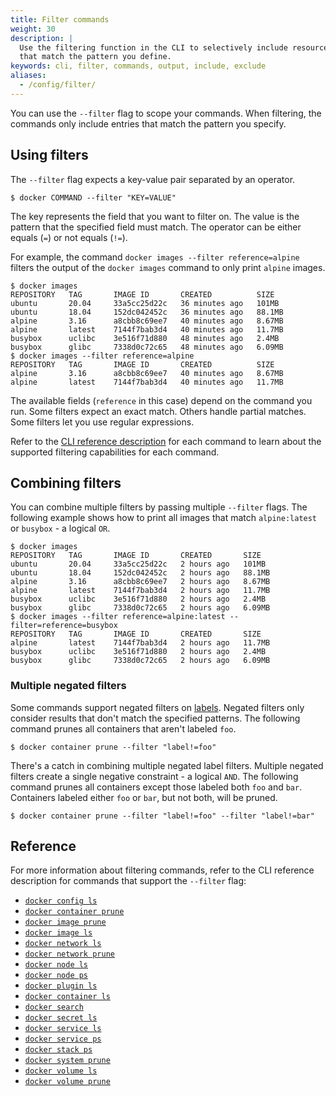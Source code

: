 ```yaml
---
title: Filter commands
weight: 30
description: |
  Use the filtering function in the CLI to selectively include resources
  that match the pattern you define.
keywords: cli, filter, commands, output, include, exclude
aliases:
  - /config/filter/
---
```


You can use the `--filter` flag to scope your commands. When filtering, the
commands only include entries that match the pattern you specify.

## Using filters

The `--filter` flag expects a key-value pair separated by an operator.

```console
$ docker COMMAND --filter "KEY=VALUE"
```

The key represents the field that you want to filter on.
The value is the pattern that the specified field must match.
The operator can be either equals (`=`) or not equals (`!=`).

For example, the command `docker images --filter reference=alpine` filters the
output of the `docker images` command to only print `alpine` images.

```console
$ docker images
REPOSITORY   TAG       IMAGE ID       CREATED          SIZE
ubuntu       20.04     33a5cc25d22c   36 minutes ago   101MB
ubuntu       18.04     152dc042452c   36 minutes ago   88.1MB
alpine       3.16      a8cbb8c69ee7   40 minutes ago   8.67MB
alpine       latest    7144f7bab3d4   40 minutes ago   11.7MB
busybox      uclibc    3e516f71d880   48 minutes ago   2.4MB
busybox      glibc     7338d0c72c65   48 minutes ago   6.09MB
$ docker images --filter reference=alpine
REPOSITORY   TAG       IMAGE ID       CREATED          SIZE
alpine       3.16      a8cbb8c69ee7   40 minutes ago   8.67MB
alpine       latest    7144f7bab3d4   40 minutes ago   11.7MB
```

The available fields (`reference` in this case) depend on the command you run.
Some filters expect an exact match. Others handle partial matches. Some filters
let you use regular expressions.

Refer to the [CLI reference description](#reference) for each command to learn
about the supported filtering capabilities for each command.

## Combining filters

You can combine multiple filters by passing multiple `--filter` flags. The
following example shows how to print all images that match `alpine:latest` or
`busybox` - a logical `OR`.

```console
$ docker images
REPOSITORY   TAG       IMAGE ID       CREATED       SIZE
ubuntu       20.04     33a5cc25d22c   2 hours ago   101MB
ubuntu       18.04     152dc042452c   2 hours ago   88.1MB
alpine       3.16      a8cbb8c69ee7   2 hours ago   8.67MB
alpine       latest    7144f7bab3d4   2 hours ago   11.7MB
busybox      uclibc    3e516f71d880   2 hours ago   2.4MB
busybox      glibc     7338d0c72c65   2 hours ago   6.09MB
$ docker images --filter reference=alpine:latest --filter=reference=busybox
REPOSITORY   TAG       IMAGE ID       CREATED       SIZE
alpine       latest    7144f7bab3d4   2 hours ago   11.7MB
busybox      uclibc    3e516f71d880   2 hours ago   2.4MB
busybox      glibc     7338d0c72c65   2 hours ago   6.09MB
```

### Multiple negated filters

Some commands support negated filters on [labels](/manuals/engine/manage-resources/labels.md).
Negated filters only consider results that don't match the specified patterns.
The following command prunes all containers that aren't labeled `foo`.

```console
$ docker container prune --filter "label!=foo"
```

There's a catch in combining multiple negated label filters. Multiple negated
filters create a single negative constraint - a logical `AND`. The following 
command prunes all containers except those labeled both `foo` and `bar`.
Containers labeled either `foo` or `bar`, but not both, will be pruned.

```console
$ docker container prune --filter "label!=foo" --filter "label!=bar"
```

## Reference

For more information about filtering commands, refer to the CLI reference
description for commands that support the `--filter` flag:

- [`docker config ls`](/reference/cli/docker/config/ls.md)
- [`docker container prune`](/reference/cli/docker/container/prune.md)
- [`docker image prune`](/reference/cli/docker/image/prune.md)
- [`docker image ls`](/reference/cli/docker/image/ls.md)
- [`docker network ls`](/reference/cli/docker/network/ls.md)
- [`docker network prune`](/reference/cli/docker/network/prune.md)
- [`docker node ls`](/reference/cli/docker/node/ls.md)
- [`docker node ps`](/reference/cli/docker/node/ps.md)
- [`docker plugin ls`](/reference/cli/docker/plugin/ls.md)
- [`docker container ls`](/reference/cli/docker/container/ls.md)
- [`docker search`](/reference/cli/docker/search.md)
- [`docker secret ls`](/reference/cli/docker/secret/ls.md)
- [`docker service ls`](/reference/cli/docker/service/ls.md)
- [`docker service ps`](/reference/cli/docker/service/ps.md)
- [`docker stack ps`](/reference/cli/docker/stack/ps.md)
- [`docker system prune`](/reference/cli/docker/system/prune.md)
- [`docker volume ls`](/reference/cli/docker/volume/ls.md)
- [`docker volume prune`](/reference/cli/docker/volume/prune.md)
